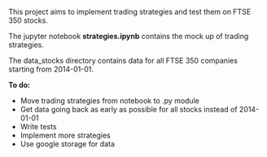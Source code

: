 This project aims to implement trading strategies and test them on FTSE 350 stocks. 

The jupyter notebook **strategies.ipynb** contains the mock up of trading strategies. 

The data_stocks directory contains data for all FTSE 350 companies starting from 2014-01-01.

**To do:**
- Move trading strategies from notebook to .py module
- Get data going back as early as possible for all stocks instead of 2014-01-01
- Write tests
- Implement more strategies
- Use google storage for data



